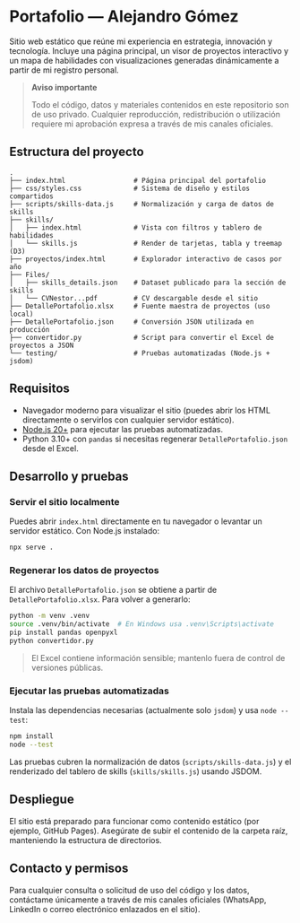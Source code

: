 # Portafolio — Alejandro Gómez

Sitio web estático que reúne mi experiencia en estrategia, innovación y tecnología. Incluye una página principal, un visor de proyectos interactivo y un mapa de habilidades con visualizaciones generadas dinámicamente a partir de mi registro personal.

> **Aviso importante**
>
> Todo el código, datos y materiales contenidos en este repositorio son de uso privado. Cualquier reproducción, redistribución o utilización requiere mi aprobación expresa a través de mis canales oficiales.

## Estructura del proyecto

```
.
├── index.html                 # Página principal del portafolio
├── css/styles.css             # Sistema de diseño y estilos compartidos
├── scripts/skills-data.js     # Normalización y carga de datos de skills
├── skills/
│   ├── index.html             # Vista con filtros y tablero de habilidades
│   └── skills.js              # Render de tarjetas, tabla y treemap (D3)
├── proyectos/index.html       # Explorador interactivo de casos por año
├── Files/
│   ├── skills_details.json    # Dataset publicado para la sección de skills
│   └── CVNestor...pdf         # CV descargable desde el sitio
├── DetallePortafolio.xlsx     # Fuente maestra de proyectos (uso local)
├── DetallePortafolio.json     # Conversión JSON utilizada en producción
├── convertidor.py             # Script para convertir el Excel de proyectos a JSON
└── testing/                   # Pruebas automatizadas (Node.js + jsdom)
```

## Requisitos

- Navegador moderno para visualizar el sitio (puedes abrir los HTML directamente o servirlos con cualquier servidor estático).
- [Node.js 20+](https://nodejs.org/) para ejecutar las pruebas automatizadas.
- Python 3.10+ con `pandas` si necesitas regenerar `DetallePortafolio.json` desde el Excel.

## Desarrollo y pruebas

### Servir el sitio localmente

Puedes abrir `index.html` directamente en tu navegador o levantar un servidor estático. Con Node.js instalado:

```bash
npx serve .
```

### Regenerar los datos de proyectos

El archivo `DetallePortafolio.json` se obtiene a partir de `DetallePortafolio.xlsx`. Para volver a generarlo:

```bash
python -m venv .venv
source .venv/bin/activate  # En Windows usa .venv\Scripts\activate
pip install pandas openpyxl
python convertidor.py
```

> El Excel contiene información sensible; mantenlo fuera de control de versiones públicas.

### Ejecutar las pruebas automatizadas

Instala las dependencias necesarias (actualmente solo `jsdom`) y usa `node --test`:

```bash
npm install
node --test
```

Las pruebas cubren la normalización de datos (`scripts/skills-data.js`) y el renderizado del tablero de skills (`skills/skills.js`) usando JSDOM.

## Despliegue

El sitio está preparado para funcionar como contenido estático (por ejemplo, GitHub Pages). Asegúrate de subir el contenido de la carpeta raíz, manteniendo la estructura de directorios.

## Contacto y permisos

Para cualquier consulta o solicitud de uso del código y los datos, contáctame únicamente a través de mis canales oficiales (WhatsApp, LinkedIn o correo electrónico enlazados en el sitio).

